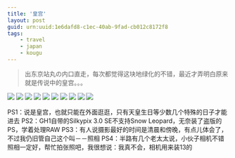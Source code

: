 ```yaml
---
title: '皇宫'
layout: post
guid: urn:uuid:1e6dafd8-c1ec-40ab-9fad-cb012c8172f8
tags:
    - travel
    - japan
    - kougu
---
```


> 出东京站丸の内口直走，每次都觉得这块地绿化的不错，最近才弄明白原来就是传说中的皇宫。。。

![](/media/files/2009/09/25/kokyo-02.jpg)
![](/media/files/2009/09/25/kokyo-07.jpg)
![](/media/files/2009/09/25/kokyo-01.jpg)
![](/media/files/2009/09/25/kokyo-03.jpg)
![](/media/files/2009/09/25/kokyo-04.jpg)
![](/media/files/2009/09/25/kokyo-05.jpg)
![](/media/files/2009/09/25/kokyo-06.jpg)
![](/media/files/2009/09/25/kokyo-08.jpg)
![](/media/files/2009/09/25/kokyo-09.jpg)
![](/media/files/2009/09/25/kokyo-10.jpg)

PS1：说是皇宫，也就只能在外面逛逛，只有天皇生日等少数几个特殊的日子才能进去
PS2：GH1自带的Silkypix 3.0 SE不支持Snow Leopard，无奈装了盗版的PS，学着处理RAW
PS3：有人说摄影最好的时间是清晨和傍晚，有点儿体会了，不过我仍旧管自己这个叫－－照相
PS4：半路有几个老太太说，小伙子相机不错照相一定好，帮忙拍张照吧，我很想说：我真不会，相机用来装13的
